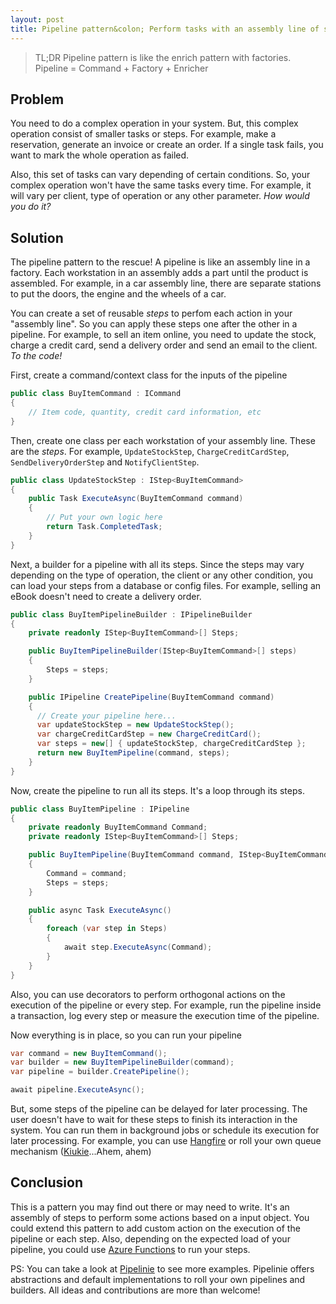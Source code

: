 ```yaml
---
layout: post
title: Pipeline pattern&colon; Perform tasks with an assembly line of steps
---
```


> TL;DR Pipeline pattern is like the enrich pattern with factories. Pipeline = Command + Factory + Enricher

## Problem

You need to do a complex operation in your system. But, this complex operation consist of smaller tasks or steps. For example, make a reservation, generate an invoice or create an order. If a single task fails, you want to mark the whole operation as failed. 

Also, this set of tasks can vary depending of certain conditions. So, your complex operation won't have the same tasks every time. For example, it will vary per client, type of operation or any other parameter. _How would you do it?_

## Solution

The pipeline pattern to the rescue! A pipeline is like an assembly line in a factory. Each workstation in an assembly adds a part until the product is assembled. For example, in a car assembly line, there are separate stations to put the doors, the engine and the wheels of a car.

You can create a set of reusable _steps_ to perfom each action in your "assembly line". So you can apply these steps one after the other in a pipeline. For example, to sell an item online, you need to update the stock, charge a credit card, send a delivery order and send an email to the client. _To the code!_

First, create a command/context class for the inputs of the pipeline

```csharp
public class BuyItemCommand : ICommand
{
    // Item code, quantity, credit card information, etc
}
```

Then, create one class per each workstation of your assembly line. These are the _steps_. For example, `UpdateStockStep`, `ChargeCreditCardStep`, `SendDeliveryOrderStep` and `NotifyClientStep`.

```csharp
public class UpdateStockStep : IStep<BuyItemCommand>
{
    public Task ExecuteAsync(BuyItemCommand command)
    {
        // Put your own logic here
        return Task.CompletedTask;
    }
}
```
    
Next, a builder for a pipeline with all its steps. Since the steps may vary depending on the type of operation, the client or any other condition, you can load your steps from a database or config files. For example, selling an eBook doesn't need to create a delivery order.

```csharp
public class BuyItemPipelineBuilder : IPipelineBuilder
{
    private readonly IStep<BuyItemCommand>[] Steps;

    public BuyItemPipelineBuilder(IStep<BuyItemCommand>[] steps)
    {
        Steps = steps;
    }

    public IPipeline CreatePipeline(BuyItemCommand command)
    {
      // Create your pipeline here...
      var updateStockStep = new UpdateStockStep();
      var chargeCreditCardStep = new ChargeCreditCard();
      var steps = new[] { updateStockStep, chargeCreditCardStep };
      return new BuyItemPipeline(command, steps);
    }
}
```

Now, create the pipeline to run all its steps. It's a loop through its steps.

```csharp
public class BuyItemPipeline : IPipeline
{
    private readonly BuyItemCommand Command;
    private readonly IStep<BuyItemCommand>[] Steps;

    public BuyItemPipeline(BuyItemCommand command, IStep<BuyItemCommand>[] steps)
    {
        Command = command;
        Steps = steps;
    }

    public async Task ExecuteAsync()
    {
        foreach (var step in Steps)
        {
            await step.ExecuteAsync(Command);
        }
    }
}
```
    
Also, you can use decorators to perform orthogonal actions on the execution of the pipeline or every step. For example, run the pipeline inside a transaction, log every step or measure the execution time of the pipeline.

Now everything is in place, so you can run your pipeline

```csharp
var command = new BuyItemCommand();
var builder = new BuyItemPipelineBuilder(command);
var pipeline = builder.CreatePipeline();

await pipeline.ExecuteAsync();
```

But, some steps of the pipeline can be delayed for later processing. The user doesn't have to wait for these steps to finish its interaction in the system. You can run them in background jobs or schedule its execution for later processing. For example, you can use [Hangfire](https://github.com/HangfireIO/Hangfire) or roll your own queue mechanism ([Kiukie](https://github.com/canro91/Kiukie)...Ahem, ahem)

## Conclusion

This is a pattern you may find out there or may need to write. It's an assembly of steps to perform some actions based on a input object. You could extend this pattern to add custom action on the execution of the pipeline or each step. Also, depending on the expected load of your pipeline, you could use [Azure Functions](https://docs.microsoft.com/en-us/azure/azure-functions/functions-overview) to run your steps.

PS: You can take a look at [Pipelinie](https://github.com/canro91/Pipelinie) to see more examples. Pipelinie offers abstractions and default implementations to roll your own pipelines and builders. All ideas and contributions are more than welcome!